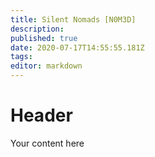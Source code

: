 ```yaml
---
title: Silent Nomads [N0M3D]
description: 
published: true
date: 2020-07-17T14:55:55.181Z
tags: 
editor: markdown
---
```


# Header
Your content here